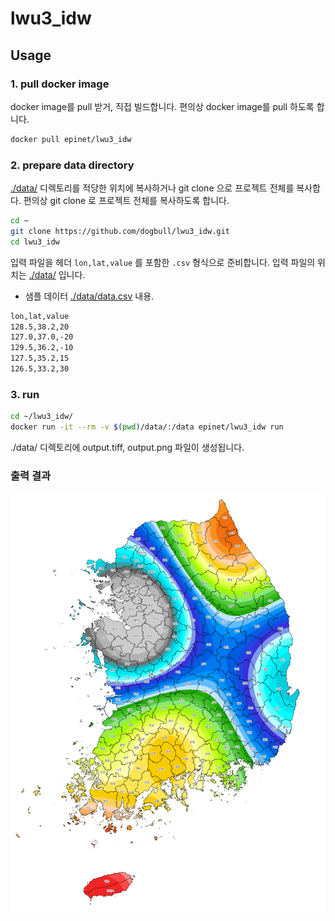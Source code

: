 # lwu3_idw

## Usage


### 1. pull docker image
docker image를 pull 받거, 직접 빌드합니다. 편의상 docker image를 pull 하도록 합니다.

```bash
docker pull epinet/lwu3_idw
```

### 2. prepare data directory 

[./data/](./data) 디렉토리를 적당한 위치에 복사하거나 git clone 으로 프로젝트 전체를 복사합다. 편의상 git clone 로 프로젝트 전체를 복사하도록 합니다.

```bash
cd ~
git clone https://github.com/dogbull/lwu3_idw.git
cd lwu3_idw
```

입력 파일을 헤더 `lon,lat,value` 를 포함한 `.csv` 형식으로 준비합니다. 입력 파일의 위치는 [./data/](./data) 입니다.

* 샘플 데이터 [./data/data.csv](./data/data.csv) 내용.
```bash
lon,lat,value
128.5,38.2,20
127.0,37.0,-20
129.5,36.2,-10
127.5,35.2,15
126.5,33.2,30
```


###  3. run

```bash
cd ~/lwu3_idw/
docker run -it --rm -v $(pwd)/data/:/data epinet/lwu3_idw run
```
./data/ 디렉토리에 output.tiff, output.png 파일이 생성됩니다.

### 출력 결과

![capture2.png](capture2.png)
